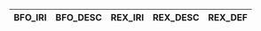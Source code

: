 | BFO_IRI   | BFO_DESC   | REX_IRI   | REX_DESC   | REX_DEF   |
|-----------|------------|-----------|------------|-----------|